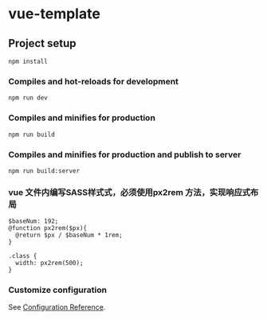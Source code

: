 # vue-template

## Project setup
```
npm install
```

### Compiles and hot-reloads for development
```
npm run dev
```

### Compiles and minifies for production
```
npm run build
```

### Compiles and minifies for production and publish to server
```
npm run build:server
```

### vue 文件内编写SASS样式式，必须使用px2rem 方法，实现响应式布局
```
$baseNum: 192;
@function px2rem($px){
  @return $px / $baseNum * 1rem;
}

.class {
  width: px2rem(500);
}
```

### Customize configuration
See [Configuration Reference](https://cli.vuejs.org/config/).
